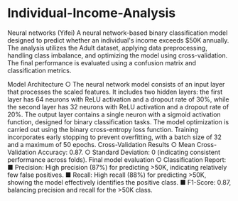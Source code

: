 # Individual-Income-Analysis

Neural networks (Yifei)
A neural network-based binary classification model designed to predict whether an individual's income exceeds $50K annually. The analysis utilizes the Adult dataset, applying data preprocessing, handling class imbalance, and optimizing the model using cross-validation. The final performance is evaluated using a confusion matrix and classification metrics. 

Model Architecture ○ The neural network model consists of an input layer that processes the scaled features. It includes two hidden layers: the first layer has 64 neurons with ReLU activation and a dropout rate of 30%, while the second layer has 32 neurons with ReLU activation and a dropout rate of 20%. The output layer contains a single neuron with a sigmoid activation function, designed for binary classification tasks. The model optimization is carried out using the binary cross-entropy loss function. Training incorporates early stopping to prevent overfitting, with a batch size of 32 and a maximum of 50 epochs. Cross-Validation Results ○ Mean Cross-Validation Accuracy: 0.87. ○ Standard Deviation: 0 (indicating consistent performance across folds). Final model evaluation ○ Classification Report: ■ Precision: High precision (87%) for predicting >50K, indicating relatively few false positives. ■ Recall: High recall (88%) for predicting >50K, showing the model effectively identifies the positive class. ■ F1-Score: 0.87, balancing precision and recall for the >50K class.

